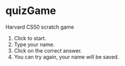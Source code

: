 # quizGame
Harvard CS50 scratch game
  1. Click to start.
  2. Type your name.
  3. Click on the correct answer.
  4. You can try again, your name will be saved.
